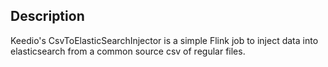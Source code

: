 ## Description
Keedio's CsvToElasticSearchInjector is a simple Flink job to 
inject data into elasticsearch from a common source csv of regular files.